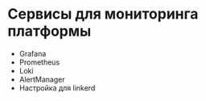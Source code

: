 # Сервисы для мониторинга платформы

- Grafana
- Prometheus
- Loki
- AlertManager
- Настройка для linkerd
